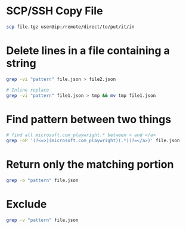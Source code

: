 # SCP/SSH Copy File

```bash
scp file.tgz user@ip:/remote/direct/to/put/it/in
```

# Delete lines in a file containing a string

```bash
grep -vi "pattern" file.json > file2.json

# Inline replace
grep -vi "pattern" file1.json > tmp && mv tmp file1.json
```

# Find pattern between two things

```bash
# find all microsoft.com_playwright.* between > and </a>
grep -oP '(?<=>)(microsoft.com_playwright)(.*)(?=</a>)' file.json
```

# Return only the matching portion

```bash
grep -o "pattern" file.json
```

# Exclude

```bash
grep -v "pattern" file.json
```
